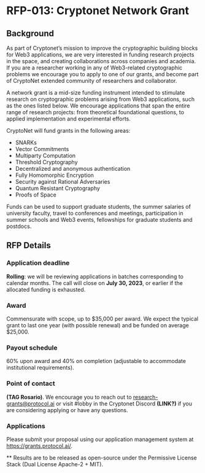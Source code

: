 # RFP-013: Cryptonet Network Grant

## Background
As part of Cryptonet’s mission to improve the cryptographic building blocks for Web3 applications, we are very interested in funding research projects in the space, and creating collaborations across companies and academia.  If you are a researcher working in any of Web3-related cryptographic problems we encourage you to apply to one of our grants, and become part of CryptoNet extended community of researchers and collaborator.

A network grant is a mid-size funding instrument intended to stimulate research on cryptographic problems arising from Web3 applications, such as the ones listed below. We encourage applications that span the entire range of research projects: from theoretical foundational questions, to applied implementation and experimental efforts. 

CryptoNet will fund grants in the following areas: 

- SNARKs
- Vector Commitments
- Multiparty Computation
- Threshold Cryptography
- Decentralized and anonymous authentication
- Fully Homomorphic Encryption
- Security against Rational Adversaries
- Quantum Resistant Cryptography
- Proofs of Space

Funds can be used to support graduate students, the summer salaries of university faculty, travel to conferences and meetings, participation in summer schools and Web3 events, fellowships for graduate students and postdocs. 

## RFP Details

### Application deadline
**Rolling**: we will be reviewing applications in batches corresponding to calendar months. The call will close on **July 30, 2023**, or earlier if the allocated funding is exhausted.

### Award
Commensurate with scope, up to $35,000 per award. We expect the typical grant to last one year (with possible renewal) and be funded on average $25,000. 

### Payout schedule
60% upon award and 40% on completion (adjustable to accommodate institutional requirements).

### Point of contact
**(TAG Rosario)**. We encourage you to reach out to research-grants@protocol.ai or visit #lobby in the Cryptonet Discord **(LINK?)** if you are considering applying or have any questions.

### Applications
Please submit your proposal using our application management system at https://grants.protocol.ai/.

** Results are to be released as open-source under the Permissive License Stack (Dual License Apache-2 + MIT).
